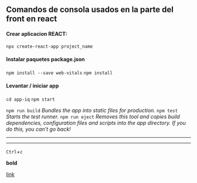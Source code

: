 
## Comandos de consola usados en la parte del front en react

#### Crear aplicacion REACT:
`npx create-react-app project_name`

#### Instalar paquetes package.json
`npm install --save web-vitals`
`npm install` 

#### Levantar / iniciar app
`cd app-iq`
`npm start`


`npm run build`
_Bundles the app into static files for production._
`npm test`
_Starts the test runner._
`npm run eject`
_Removes this tool and copies build dependencies, configuration files and scripts into the app directory. If you do this, you can’t go back!_

___

---
`Ctrl`+`c`

**bold**

[link](www.google.com)




